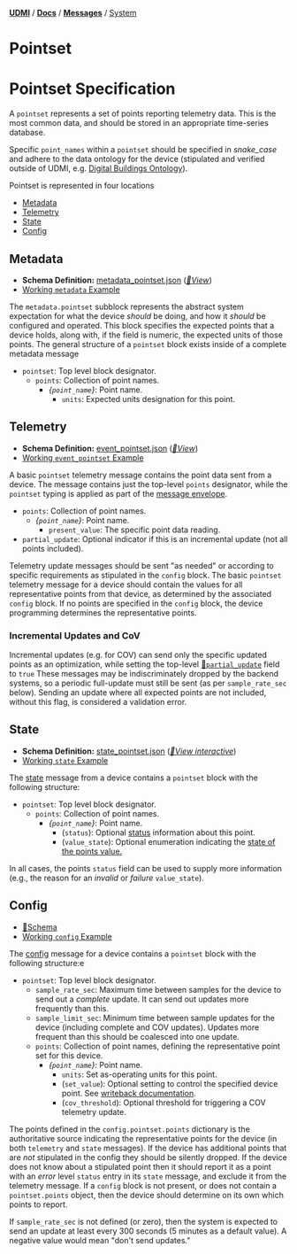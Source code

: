 [**UDMI**](../../) / [**Docs**](../) / [**Messages**](./) / [System](#)

# Pointset

# Pointset Specification

A `pointset` represents a set of points reporting telemetry data. This is the most common data, and should be stored in an appropriate time-series database.

Specific `point_names` within a `pointset` should be specified in _snake_case_ and adhere to the
data ontology for the device (stipulated and verified outside of UDMI, e.g. [Digital Buildings Ontology](https://github.com/google/digitalbuildings/tree/master/ontology)).


Pointset is represented in four locations
- [Metadata](#metadata)
- [Telemetry](#telemetry)
- [State](#state)
- [Config](#config)

## Metadata

- **Schema Definition:** [metadata_pointset.json](../../schema/metadata_pointset.json)
 ([_🧬View_](../../gencode/docs/metadata.html#pointset))
- [Working `metadata` Example](../../tests/metadata.tests/example.json)

The `metadata.pointset` subblock represents the abstract system expectation for what the device
_should_ be doing, and how it _should_ be configured and operated. This block specifies the
expected points that a device holds, along with, if the field is numeric, the expected units of those points.
The general structure of a `pointset` block exists inside of a complete
metadata message

* `pointset`: Top level block designator.
  * `points`: Collection of point names.
    * _{`point_name`}_: Point name.
      * `units`: Expected units designation for this point.

## Telemetry

- **Schema Definition:** [event_pointset.json](../../schema/event_pointset.json)
 ([_🧬View_](../../gencode/docs/event_pointset.html#points))
- [Working `event_pointset` Example](../../tests/event_pointset.tests/example.json)

A basic `pointset` telemetry message contains
the point data sent from a device. The message contains just the top-level `points` designator,
while the `pointset` typing is applied as part of the [message envelope](envelope.md).

* `points`: Collection of point names.
  * _{`point_name`}_: Point name.
    * `present_value`: The specific point data reading.
* `partial_update`: Optional indicator if this is an incremental update (not all points included).

Telemetry update messages should be sent "as needed" or according to specific requirements as
stipulated in the `config` block. The basic `pointset` telemetry message for a device should
contain the values for all representative points from that device, as determined by the associated
`config` block. If no points are specified in the `config` block, the device programming determines
the representative points.

### Incremental Updates and CoV

Incremental updates (e.g. for COV) can send only the specific updated points as an optimization,
while setting the top-level
[🧬`partial_update`](../../gencode/docs/event_pointset.html#partial_update) field to `true` These
messages may be indiscriminately dropped by the backend systems, so a periodic full-update must
still be sent (as per `sample_rate_sec` below). Sending an update where all expected points are not
included, without this flag, is considered a validation error.

## State

- **Schema Definition:** [state_pointset.json](../../schema/state_pointset.json)
 ([_🧬View interactive_](../../gencode/docs/state.html#pointset))
- [Working `state` Example](../../tests/state.tests/example.json)

The [state](state.md) message from a device contains a `pointset` block with the following
structure:

* `pointset`: Top level block designator.
  * `points`: Collection of point names.
    * _{`point_name`}_: Point name.
      * (`status`): Optional [status](status.md) information about this point.
      * (`value_state`): Optional enumeration indicating the 
        [state of the points value.](../specs/sequences/writeback.md#value_state)

In all cases, the points `status` field can be used to supply more information (e.g., the
reason for an _invalid_ or _failure_ `value_state`).

## Config

- [🧬Schema](../../gencode/docs/config.html#pointset)
- [Working `config` Example](../../tests/config.tests/writeback.json)

The [config](config.md) message for a device contains a `pointset`
block with the following structure:e

* `pointset`: Top level block designator.
  * `sample_rate_sec`: Maximum time between samples for the device to send out a _complete_
  update. It can send out updates more frequently than this.
  * `sample_limit_sec`: Minimum time between sample updates for the device (including complete
  and COV updates). Updates more frequent than this should be coalesced into one update.
  * `points`: Collection of point names, defining the representative point set for this device.
    * _{`point_name`}_: Point name.
      * `units`: Set as-operating units for this point.
      * (`set_value`): Optional setting to control the specified device point. See [writeback documentation](../specs/sequences/writeback.md).
      * (`cov_threshold`): Optional threshold for triggering a COV telemetry update.

The points defined in the `config.pointset.points` dictionary is the authoritative source
indicating the representative points for the device (in both `telemetry` and `state` messages). If
the device has additional points that are _not_ stipulated in the config they should be silently
dropped. If the device does not know about a stipulated point then it should report it as a
point with an _error_ level `status` entry in its `state` message, and exclude it from the telemetry message.
If a `config` block is not present, or does not contain a `pointset.points` object,
then the device should determine on its own which points to report.

If `sample_rate_sec` is not defined (or zero), then the system is expected to send an update at least every
300 seconds (5 minutes as a default value). A negative value would mean "don't send updates."

